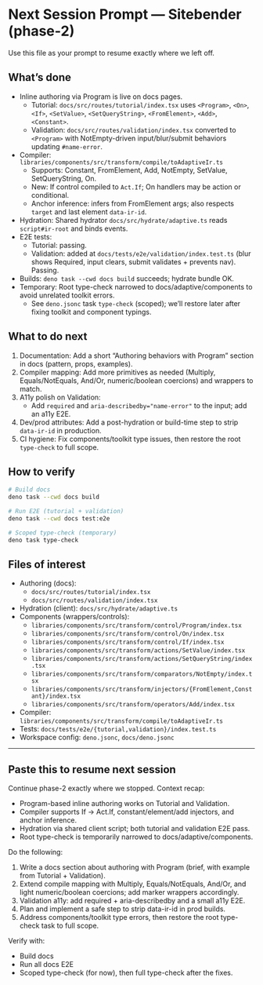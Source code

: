# Next Session Prompt — Sitebender (phase-2)

Use this file as your prompt to resume exactly where we left off.

## What’s done
- Inline authoring via Program is live on docs pages.
  - Tutorial: `docs/src/routes/tutorial/index.tsx` uses `<Program>`, `<On>`, `<If>`, `<SetValue>`, `<SetQueryString>`, `<FromElement>`, `<Add>`, `<Constant>`.
  - Validation: `docs/src/routes/validation/index.tsx` converted to `<Program>` with NotEmpty-driven input/blur/submit behaviors updating `#name-error`.
- Compiler: `libraries/components/src/transform/compile/toAdaptiveIr.ts`
  - Supports: Constant, FromElement, Add, NotEmpty, SetValue, SetQueryString, On.
  - New: If control compiled to `Act.If`; On handlers may be action or conditional.
  - Anchor inference: infers from FromElement args; also respects `target` and last element `data-ir-id`.
- Hydration: Shared hydrator `docs/src/hydrate/adaptive.ts` reads `script#ir-root` and binds events.
- E2E tests:
  - Tutorial: passing.
  - Validation: added at `docs/tests/e2e/validation/index.test.ts` (blur shows Required, input clears, submit validates + prevents nav). Passing.
- Builds: `deno task --cwd docs build` succeeds; hydrate bundle OK.
- Temporary: Root type-check narrowed to docs/adaptive/components to avoid unrelated toolkit errors.
  - See `deno.jsonc` task `type-check` (scoped); we’ll restore later after fixing toolkit and component typings.

## What to do next
1) Documentation: Add a short “Authoring behaviors with Program” section in docs (pattern, props, examples).
2) Compiler mapping: Add more primitives as needed (Multiply, Equals/NotEquals, And/Or, numeric/boolean coercions) and wrappers to match.
3) A11y polish on Validation:
   - Add `required` and `aria-describedby="name-error"` to the input; add an a11y E2E.
4) Dev/prod attributes: Add a post-hydration or build-time step to strip `data-ir-id` in production.
5) CI hygiene: Fix components/toolkit type issues, then restore the root `type-check` to full scope.

## How to verify
```sh
# Build docs
deno task --cwd docs build

# Run E2E (tutorial + validation)
deno task --cwd docs test:e2e

# Scoped type-check (temporary)
deno task type-check
```

## Files of interest
- Authoring (docs):
  - `docs/src/routes/tutorial/index.tsx`
  - `docs/src/routes/validation/index.tsx`
- Hydration (client): `docs/src/hydrate/adaptive.ts`
- Components (wrappers/controls):
  - `libraries/components/src/transform/control/Program/index.tsx`
  - `libraries/components/src/transform/control/On/index.tsx`
  - `libraries/components/src/transform/control/If/index.tsx`
  - `libraries/components/src/transform/actions/SetValue/index.tsx`
  - `libraries/components/src/transform/actions/SetQueryString/index.tsx`
  - `libraries/components/src/transform/comparators/NotEmpty/index.tsx`
  - `libraries/components/src/transform/injectors/{FromElement,Constant}/index.tsx`
  - `libraries/components/src/transform/operators/Add/index.tsx`
- Compiler: `libraries/components/src/transform/compile/toAdaptiveIr.ts`
- Tests: `docs/tests/e2e/{tutorial,validation}/index.test.ts`
- Workspace config: `deno.jsonc`, `docs/deno.jsonc`

---

## Paste this to resume next session
Continue phase-2 exactly where we stopped. Context recap:
- Program-based inline authoring works on Tutorial and Validation.
- Compiler supports If → Act.If, constant/element/add injectors, and anchor inference.
- Hydration via shared client script; both tutorial and validation E2E pass.
- Root type-check is temporarily narrowed to docs/adaptive/components.

Do the following:
1) Write a docs section about authoring with Program (brief, with example from Tutorial + Validation).
2) Extend compile mapping with Multiply, Equals/NotEquals, And/Or, and light numeric/boolean coercions; add marker wrappers accordingly.
3) Validation a11y: add required + aria-describedby and a small a11y E2E.
4) Plan and implement a safe step to strip data-ir-id in prod builds.
5) Address components/toolkit type errors, then restore the root type-check task to full scope.

Verify with:
- Build docs
- Run all docs E2E
- Scoped type-check (for now), then full type-check after the fixes.
